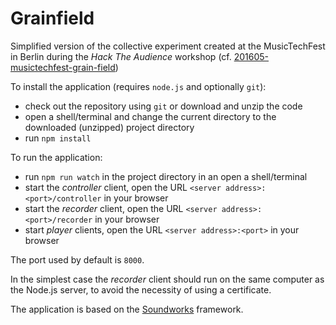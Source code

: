 # Grainfield

Simplified version of the collective experiment created at the MusicTechFest in Berlin during the _Hack The Audience_ workshop (cf. [201605-musictechfest-grain-field](https://github.com/collective-soundworks-workshops/201605-musictechfest-grain-field))

To install the application (requires `node.js` and optionally `git`):
* check out the repository using `git` or download and unzip the code
* open a shell/terminal and change the current directory to the downloaded (unzipped) project directory
* run `npm install`

To run the application:
* run `npm run watch` in the project directory in an open a shell/terminal
* start the *controller* client, open the URL `<server address>:<port>/controller` in your browser 
* start the *recorder* client, open the URL `<server address>:<port>/recorder` in your browser 
* start *player* clients, open the URL `<server address>:<port>` in your browser

The port used by default is `8000`.

In the simplest case the *recorder* client should run on the same computer as the Node.js server, to avoid the necessity of using a certificate.

The application is based on the [Soundworks](https://github.com/collective-soundworks/soundworks) framework.
